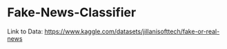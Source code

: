 # Fake-News-Classifier
Link to Data: https://www.kaggle.com/datasets/jillanisofttech/fake-or-real-news
